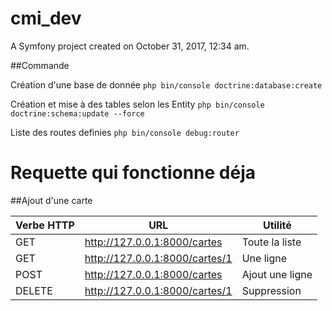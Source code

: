 cmi_dev
=======

A Symfony project created on October 31, 2017, 12:34 am.

##Commande 

Création d'une base de donnée 
`php bin/console doctrine:database:create`

Création et mise à des tables selon les Entity 
`php bin/console doctrine:schema:update --force`

Liste des routes definies
`php bin/console debug:router`



Requette qui fonctionne déja
============================

##Ajout d'une carte
 

 | Verbe HTTP |						URL                                 |     Utilité     |
 |------------|---------------------------------------------------------|-----------------|
 |   GET      |           http://127.0.0.1:8000/cartes                  |  Toute la liste |
 |   GET      |          http://127.0.0.1:8000/cartes/1                 |     Une ligne   |
 |   POST     |           http://127.0.0.1:8000/cartes                  | Ajout une ligne |
 |  DELETE    |     	 http://127.0.0.1:8000/cartes/1                 |   Suppression   |
